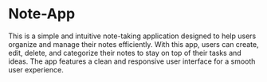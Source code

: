 # Note-App
This is a simple and intuitive note-taking application designed to help users organize and manage their notes efficiently. With this app, users can create, edit, delete, and categorize their notes to stay on top of their tasks and ideas. The app features a clean and responsive user interface for a smooth user experience.
